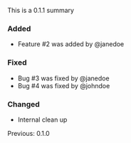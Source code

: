 This is a 0.1.1 summary

### Added

- Feature #2 was added by @janedoe

### Fixed

- Bug #3 was fixed by @janedoe
- Bug #4 was fixed by @johndoe

### Changed

- Internal clean up

Previous: 0.1.0
